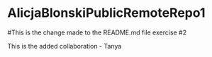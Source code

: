 # AlicjaBlonskiPublicRemoteRepo1

 
#This is the change made to the README.md file exercise #2

This is the added collaboration - Tanya
